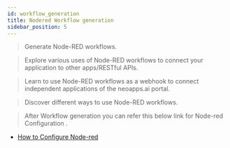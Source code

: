 ```yaml
---
id: workflow_generation
title: Nodered Workflow generation
sidebar_position: 5
---
```


> Generate Node-RED workflows.



> Explore various uses of Node-RED workflows to connect your application to other apps/RESTful APIs.

> Learn to use Node-RED workflows as a webhook to connect independent applications of the neoapps.ai portal.

> Discover different ways to use Node-RED workflows.

> After Workflow generation you can refer this below link for Node-red Configuration .

- [How to Configure Node-red](../../nodered-usage/nodered.md)